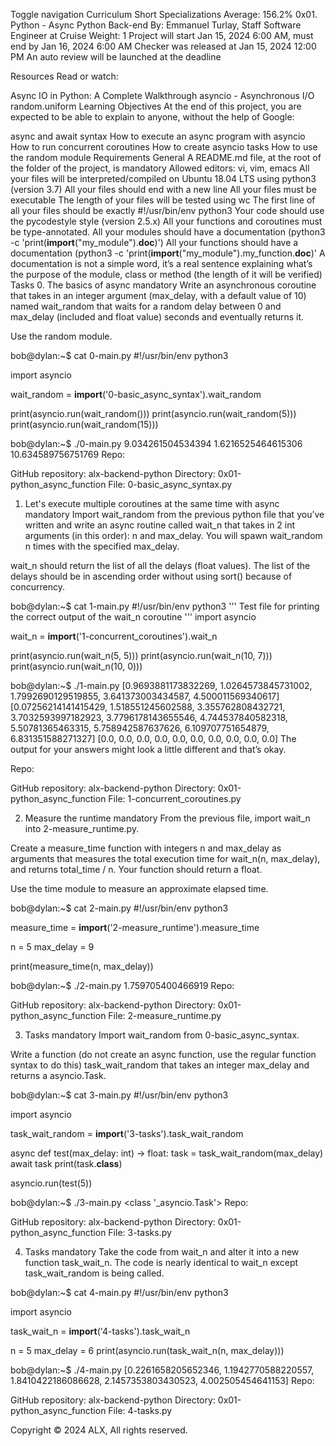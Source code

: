 Toggle navigation Curriculum Short Specializations Average: 156.2% 0x01. Python - Async Python Back-end By: Emmanuel Turlay, Staff Software Engineer at Cruise Weight: 1 Project will start Jan 15, 2024 6:00 AM, must end by Jan 16, 2024 6:00 AM Checker was released at Jan 15, 2024 12:00 PM An auto review will be launched at the deadline

Resources Read or watch:

Async IO in Python: A Complete Walkthrough asyncio - Asynchronous I/O random.uniform Learning Objectives At the end of this project, you are expected to be able to explain to anyone, without the help of Google:

async and await syntax How to execute an async program with asyncio How to run concurrent coroutines How to create asyncio tasks How to use the random module Requirements General A README.md file, at the root of the folder of the project, is mandatory Allowed editors: vi, vim, emacs All your files will be interpreted/compiled on Ubuntu 18.04 LTS using python3 (version 3.7) All your files should end with a new line All your files must be executable The length of your files will be tested using wc The first line of all your files should be exactly #!/usr/bin/env python3 Your code should use the pycodestyle style (version 2.5.x) All your functions and coroutines must be type-annotated. All your modules should have a documentation (python3 -c 'print(**import**("my_module").**doc**)') All your functions should have a documentation (python3 -c 'print(**import**("my_module").my_function.**doc**)' A documentation is not a simple word, it’s a real sentence explaining what’s the purpose of the module, class or method (the length of it will be verified) Tasks 0. The basics of async mandatory Write an asynchronous coroutine that takes in an integer argument (max_delay, with a default value of 10) named wait_random that waits for a random delay between 0 and max_delay (included and float value) seconds and eventually returns it.

Use the random module.

bob@dylan:~$ cat 0-main.py #!/usr/bin/env python3

import asyncio

wait_random = **import**('0-basic_async_syntax').wait_random

print(asyncio.run(wait_random())) print(asyncio.run(wait_random(5))) print(asyncio.run(wait_random(15)))

bob@dylan:~$ ./0-main.py 9.034261504534394 1.6216525464615306 10.634589756751769 Repo:

GitHub repository: alx-backend-python Directory: 0x01-python_async_function File: 0-basic_async_syntax.py

1. Let's execute multiple coroutines at the same time with async mandatory Import wait_random from the previous python file that you’ve written and write an async routine called wait_n that takes in 2 int arguments (in this order): n and max_delay. You will spawn wait_random n times with the specified max_delay.

wait_n should return the list of all the delays (float values). The list of the delays should be in ascending order without using sort() because of concurrency.

bob@dylan:~$ cat 1-main.py #!/usr/bin/env python3 ''' Test file for printing the correct output of the wait_n coroutine ''' import asyncio

wait_n = **import**('1-concurrent_coroutines').wait_n

print(asyncio.run(wait_n(5, 5))) print(asyncio.run(wait_n(10, 7))) print(asyncio.run(wait_n(10, 0)))

bob@dylan:~$ ./1-main.py [0.9693881173832269, 1.0264573845731002, 1.7992690129519855, 3.641373003434587, 4.500011569340617] [0.07256214141415429, 1.518551245602588, 3.355762808432721, 3.7032593997182923, 3.7796178143655546, 4.744537840582318, 5.50781365463315, 5.758942587637626, 6.109707751654879, 6.831351588271327] [0.0, 0.0, 0.0, 0.0, 0.0, 0.0, 0.0, 0.0, 0.0, 0.0] The output for your answers might look a little different and that’s okay.

Repo:

GitHub repository: alx-backend-python Directory: 0x01-python_async_function File: 1-concurrent_coroutines.py

2. Measure the runtime mandatory From the previous file, import wait_n into 2-measure_runtime.py.

Create a measure_time function with integers n and max_delay as arguments that measures the total execution time for wait_n(n, max_delay), and returns total_time / n. Your function should return a float.

Use the time module to measure an approximate elapsed time.

bob@dylan:~$ cat 2-main.py #!/usr/bin/env python3

measure_time = **import**('2-measure_runtime').measure_time

n = 5 max_delay = 9

print(measure_time(n, max_delay))

bob@dylan:~$ ./2-main.py 1.759705400466919 Repo:

GitHub repository: alx-backend-python Directory: 0x01-python_async_function File: 2-measure_runtime.py

3. Tasks mandatory Import wait_random from 0-basic_async_syntax.

Write a function (do not create an async function, use the regular function syntax to do this) task_wait_random that takes an integer max_delay and returns a asyncio.Task.

bob@dylan:~$ cat 3-main.py #!/usr/bin/env python3

import asyncio

task_wait_random = **import**('3-tasks').task_wait_random

async def test(max_delay: int) -> float: task = task_wait_random(max_delay) await task print(task.**class**)

asyncio.run(test(5))

bob@dylan:~$ ./3-main.py <class '\_asyncio.Task'> Repo:

GitHub repository: alx-backend-python Directory: 0x01-python_async_function File: 3-tasks.py

4. Tasks mandatory Take the code from wait_n and alter it into a new function task_wait_n. The code is nearly identical to wait_n except task_wait_random is being called.

bob@dylan:~$ cat 4-main.py #!/usr/bin/env python3

import asyncio

task_wait_n = **import**('4-tasks').task_wait_n

n = 5 max_delay = 6 print(asyncio.run(task_wait_n(n, max_delay)))

bob@dylan:~$ ./4-main.py [0.2261658205652346, 1.1942770588220557, 1.8410422186086628, 2.1457353803430523, 4.002505454641153] Repo:

GitHub repository: alx-backend-python Directory: 0x01-python_async_function File: 4-tasks.py

Copyright © 2024 ALX, All rights reserved.
